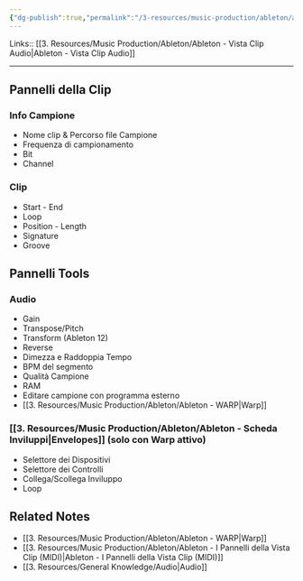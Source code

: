 ```yaml
---
{"dg-publish":true,"permalink":"/3-resources/music-production/ableton/ableton-i-pannelli-della-vista-clip-audio/","tags":["type/note"]}
---
```


Links:: [[3. Resources/Music Production/Ableton/Ableton - Vista Clip Audio\|Ableton - Vista Clip Audio]]

---

## Pannelli della Clip

### Info Campione

- Nome clip & Percorso file Campione
- Frequenza di campionamento
- Bit
- Channel

### Clip

- Start - End
- Loop
- Position - Length
- Signature
- Groove

## Pannelli Tools
### Audio

- Gain
- Transpose/Pitch
- Transform (Ableton 12)
- Reverse
- Dimezza e Raddoppia Tempo
- BPM del segmento 
- Qualità Campione
- RAM
- Editare campione con programma esterno
- [[3. Resources/Music Production/Ableton/Ableton - WARP\|Warp]]

### [[3. Resources/Music Production/Ableton/Ableton - Scheda Inviluppi\|Envelopes]] (solo con Warp attivo)

- Selettore dei Dispositivi 
- Selettore dei Controlli
- Collega/Scollega Inviluppo 
- Loop



## Related Notes

- [[3. Resources/Music Production/Ableton/Ableton - WARP\|Warp]]
- [[3. Resources/Music Production/Ableton/Ableton - I Pannelli della Vista Clip (MIDI)\|Ableton - I Pannelli della Vista Clip (MIDI)]]
- [[3. Resources/General Knowledge/Audio\|Audio]]


